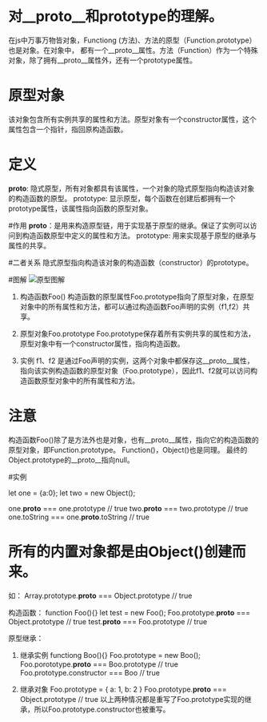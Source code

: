 # 对__proto__和prototype的理解。
在js中万事万物皆对象，Functiong (方法)、方法的原型（Function.prototype）也是对象。在对象中，
都有一个__proto__属性。方法（Function）作为一个特殊对象，除了拥有__proto__属性外，还有一个prototype属性。

# 原型对象
该对象包含所有实例共享的属性和方法。原型对象有一个constructor属性，这个属性包含一个指针，指回原构造函数。

# 定义
__proto__: 隐式原型，所有对象都具有该属性，一个对象的隐式原型指向构造该对象的构造函数的原型。
prototype: 显示原型，每个函数在创建后都拥有一个prototype属性，该属性指向函数的原型对象。

#作用
__proto__：是用来构造原型链，用于实现基于原型的继承。保证了实例可以访问到构造函数原型中定义的属性和方法。
prototype: 用来实现基于原型的继承与属性的共享。

#二者关系
隐式原型指向构造该对象的构造函数（constructor）的prototype。

#图解
![原型图解](https://github.com/footars/lanygrp/images/prototype.jpg)

1. 构造函数Foo()
构造函数的原型属性Foo.prototype指向了原型对象，在原型对象中的所有属性和方法，都可以通过构造函数Foo声明的实例（f1,f2）共享。

2. 原型对象Foo.prototype
Foo.prototype保存着所有实例共享的属性和方法，原型对象中有一个constructor属性，指向构造函数。

3. 实例
f1、f2 是通过Foo声明的实例，这两个对象中都保存这__proto__属性，指向该实例构造函数的原型对象（Foo.prototype），因此f1、f2就可以访问构造函数原型对象中的所有属性和方法。

# 注意
构造函数Foo()除了是方法外也是对象，也有__proto__属性，指向它的构造函数的原型对象，即Function.prototype。
Function()，Object()也是同理。
最终的Object.prototype的__proto__指向null。

#实例

let one = {a:0};
let two = new Object();

one.__proto__ === one.prototype // true
two.__proto__ === two.prototype // true
one.toString === one.__proto__.toString // true

# 所有的内置对象都是由Object()创建而来。
如： Array.prototype.__proto__ === Object.prototype // true

构造函数：
function Foo(){}
let test = new Foo();
Foo.prototype.__proto__ === Object.prototype // true
test.__proto__ === Foo.prototype // true

原型继承：
1. 继承实例
functiong Boo(){}
Foo.prototype = new Boo();
Foo.porototype.__proto__ === Boo.prototype // true
Foo.prototype.constructor === Boo // true

2. 继承对象
Foo.prototype = {
	a: 1,
	b: 2
}
Foo.prototype.__proto__ === Object.prototype // true
以上两种情况都是重写了Foo.prototype实现的继承，所以Foo.prototype.constructor也被重写。
